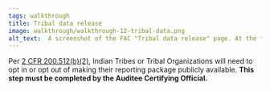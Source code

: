 ```yaml
---
tags: walkthrough
title: Tribal data release
image: walkthrough/walkthrough-12-tribal-data.png
alt_text:  A screenshot of the FAC "Tribal data release" page. At the top of the image is the page title.  Below the title is a brief to the citation for this section, which is followed by the certification section. In the certification section, are two fields for name and title of the auditee certifying official to agree and sign to the citation. A button below the section reads, 'Agree to Tribal data release'. To the right of this button a link reads, 'Cancel'.
---
```


Per [2 CFR 200.512(b)(2)](https://www.ecfr.gov/current/title-2/part-200/subpart-F#p-200.512(b)(2)), Indian Tribes or Tribal Organizations will need to opt in or opt out of making their reporting package publicly available. **This step must be completed by the Auditee Certifying Official.**

